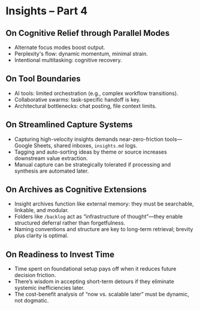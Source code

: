 # Insights – Part 4

## On Cognitive Relief through Parallel Modes

- Alternate focus modes boost output.
- Perplexity's flow: dynamic momentum, minimal strain.
- Intentional multitasking: cognitive recovery.

## On Tool Boundaries

- AI tools: limited orchestration (e.g., complex workflow transitions).
- Collaborative swarms: task-specific handoff is key.
- Architectural bottlenecks: chat posting, file context limits.

## On Streamlined Capture Systems

- Capturing high-velocity insights demands near-zero-friction tools—Google Sheets, shared inboxes, `insights.md` logs.
- Tagging and auto-sorting ideas by theme or source increases downstream value extraction.
- Manual capture can be strategically tolerated if processing and synthesis are automated later.

## On Archives as Cognitive Extensions

- Insight archives function like external memory: they must be searchable, linkable, and modular.
- Folders like `/backlog` act as “infrastructure of thought”—they enable structured deferral rather than forgetfulness.
- Naming conventions and structure are key to long-term retrieval; brevity plus clarity is optimal.

## On Readiness to Invest Time

- Time spent on foundational setup pays off when it reduces future decision friction.
- There’s wisdom in accepting short-term detours if they eliminate systemic inefficiencies later.
- The cost-benefit analysis of “now vs. scalable later” must be dynamic, not dogmatic.
